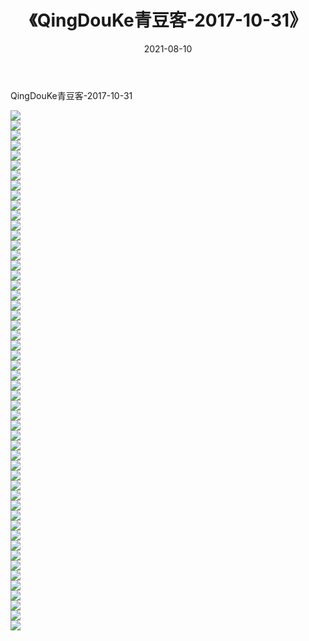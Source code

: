 ﻿---
layout: post
title:  《QingDouKe青豆客-2017-10-31》
date:   2021-08-10
img: http://img.660000.xyz/Sharelink/网络美图/2021/QingDouKe青豆客-2017-10-31/000.jpg
categories: [美女, 清纯, 唯美]
---

QingDouKe青豆客-2017-10-31

  ![](http://img.660000.xyz/Sharelink/网络美图/2021/QingDouKe青豆客-2017-10-31/001.jpg) <br> ![](http://img.660000.xyz/Sharelink/网络美图/2021/QingDouKe青豆客-2017-10-31/002.jpg) <br> ![](http://img.660000.xyz/Sharelink/网络美图/2021/QingDouKe青豆客-2017-10-31/003.jpg) <br> ![](http://img.660000.xyz/Sharelink/网络美图/2021/QingDouKe青豆客-2017-10-31/004.jpg) <br> ![](http://img.660000.xyz/Sharelink/网络美图/2021/QingDouKe青豆客-2017-10-31/005.jpg) <br> ![](http://img.660000.xyz/Sharelink/网络美图/2021/QingDouKe青豆客-2017-10-31/006.jpg) <br> ![](http://img.660000.xyz/Sharelink/网络美图/2021/QingDouKe青豆客-2017-10-31/007.jpg) <br> ![](http://img.660000.xyz/Sharelink/网络美图/2021/QingDouKe青豆客-2017-10-31/008.jpg) <br> ![](http://img.660000.xyz/Sharelink/网络美图/2021/QingDouKe青豆客-2017-10-31/009.jpg) <br> ![](http://img.660000.xyz/Sharelink/网络美图/2021/QingDouKe青豆客-2017-10-31/010.jpg) <br> ![](http://img.660000.xyz/Sharelink/网络美图/2021/QingDouKe青豆客-2017-10-31/011.jpg) <br> ![](http://img.660000.xyz/Sharelink/网络美图/2021/QingDouKe青豆客-2017-10-31/012.jpg) <br> ![](http://img.660000.xyz/Sharelink/网络美图/2021/QingDouKe青豆客-2017-10-31/013.jpg) <br> ![](http://img.660000.xyz/Sharelink/网络美图/2021/QingDouKe青豆客-2017-10-31/014.jpg) <br> ![](http://img.660000.xyz/Sharelink/网络美图/2021/QingDouKe青豆客-2017-10-31/015.jpg) <br> ![](http://img.660000.xyz/Sharelink/网络美图/2021/QingDouKe青豆客-2017-10-31/016.jpg) <br> ![](http://img.660000.xyz/Sharelink/网络美图/2021/QingDouKe青豆客-2017-10-31/017.jpg) <br> ![](http://img.660000.xyz/Sharelink/网络美图/2021/QingDouKe青豆客-2017-10-31/018.jpg) <br> ![](http://img.660000.xyz/Sharelink/网络美图/2021/QingDouKe青豆客-2017-10-31/019.jpg) <br> ![](http://img.660000.xyz/Sharelink/网络美图/2021/QingDouKe青豆客-2017-10-31/020.jpg) <br> ![](http://img.660000.xyz/Sharelink/网络美图/2021/QingDouKe青豆客-2017-10-31/021.jpg) <br> ![](http://img.660000.xyz/Sharelink/网络美图/2021/QingDouKe青豆客-2017-10-31/022.jpg) <br> ![](http://img.660000.xyz/Sharelink/网络美图/2021/QingDouKe青豆客-2017-10-31/023.jpg) <br> ![](http://img.660000.xyz/Sharelink/网络美图/2021/QingDouKe青豆客-2017-10-31/024.jpg) <br> ![](http://img.660000.xyz/Sharelink/网络美图/2021/QingDouKe青豆客-2017-10-31/025.jpg) <br> ![](http://img.660000.xyz/Sharelink/网络美图/2021/QingDouKe青豆客-2017-10-31/026.jpg) <br> ![](http://img.660000.xyz/Sharelink/网络美图/2021/QingDouKe青豆客-2017-10-31/027.jpg) <br> ![](http://img.660000.xyz/Sharelink/网络美图/2021/QingDouKe青豆客-2017-10-31/028.jpg) <br> ![](http://img.660000.xyz/Sharelink/网络美图/2021/QingDouKe青豆客-2017-10-31/029.jpg) <br> ![](http://img.660000.xyz/Sharelink/网络美图/2021/QingDouKe青豆客-2017-10-31/030.jpg) <br> ![](http://img.660000.xyz/Sharelink/网络美图/2021/QingDouKe青豆客-2017-10-31/031.jpg) <br> ![](http://img.660000.xyz/Sharelink/网络美图/2021/QingDouKe青豆客-2017-10-31/032.jpg) <br> ![](http://img.660000.xyz/Sharelink/网络美图/2021/QingDouKe青豆客-2017-10-31/033.jpg) <br> ![](http://img.660000.xyz/Sharelink/网络美图/2021/QingDouKe青豆客-2017-10-31/034.jpg) <br> ![](http://img.660000.xyz/Sharelink/网络美图/2021/QingDouKe青豆客-2017-10-31/035.jpg) <br> ![](http://img.660000.xyz/Sharelink/网络美图/2021/QingDouKe青豆客-2017-10-31/036.jpg) <br> ![](http://img.660000.xyz/Sharelink/网络美图/2021/QingDouKe青豆客-2017-10-31/037.jpg) <br> ![](http://img.660000.xyz/Sharelink/网络美图/2021/QingDouKe青豆客-2017-10-31/038.jpg) <br> ![](http://img.660000.xyz/Sharelink/网络美图/2021/QingDouKe青豆客-2017-10-31/039.jpg) <br> ![](http://img.660000.xyz/Sharelink/网络美图/2021/QingDouKe青豆客-2017-10-31/040.jpg) <br> ![](http://img.660000.xyz/Sharelink/网络美图/2021/QingDouKe青豆客-2017-10-31/041.jpg) <br> ![](http://img.660000.xyz/Sharelink/网络美图/2021/QingDouKe青豆客-2017-10-31/042.jpg) <br> ![](http://img.660000.xyz/Sharelink/网络美图/2021/QingDouKe青豆客-2017-10-31/043.jpg) <br> ![](http://img.660000.xyz/Sharelink/网络美图/2021/QingDouKe青豆客-2017-10-31/044.jpg) <br> ![](http://img.660000.xyz/Sharelink/网络美图/2021/QingDouKe青豆客-2017-10-31/045.jpg) <br> ![](http://img.660000.xyz/Sharelink/网络美图/2021/QingDouKe青豆客-2017-10-31/046.jpg) <br> ![](http://img.660000.xyz/Sharelink/网络美图/2021/QingDouKe青豆客-2017-10-31/047.jpg) <br> ![](http://img.660000.xyz/Sharelink/网络美图/2021/QingDouKe青豆客-2017-10-31/048.jpg) <br> ![](http://img.660000.xyz/Sharelink/网络美图/2021/QingDouKe青豆客-2017-10-31/049.jpg) <br> ![](http://img.660000.xyz/Sharelink/网络美图/2021/QingDouKe青豆客-2017-10-31/050.jpg) <br> ![](http://img.660000.xyz/Sharelink/网络美图/2021/QingDouKe青豆客-2017-10-31/051) <br> ![](http://img.660000.xyz/Sharelink/网络美图/2021/QingDouKe青豆客-2017-10-31/052.jpg) <br>